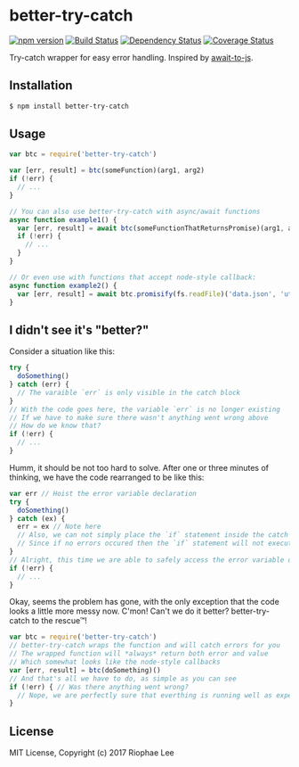 # better-try-catch

[![npm version](https://badge.fury.io/js/better-try-catch.svg)](https://badge.fury.io/js/better-try-catch) [![Build Status](https://travis-ci.org/riophae/better-try-catch.svg)](https://travis-ci.org/riophae/better-try-catch) [![Dependency Status](https://david-dm.org/riophae/better-try-catch.svg)](https://david-dm.org/riophae/better-try-catch) [![Coverage Status](https://codecov.io/gh/riophae/better-try-catch/branch/master/graph/badge.svg)](https://codecov.io/gh/riophae/better-try-catch)

Try-catch wrapper for easy error handling. Inspired by [await-to-js](https://github.com/scopsy/await-to-js).

## Installation

```bash
$ npm install better-try-catch
```

## Usage

```javascript
var btc = require('better-try-catch')

var [err, result] = btc(someFunction)(arg1, arg2)
if (!err) {
  // ...
}

// You can also use better-try-catch with async/await functions
async function example1() {
  var [err, result] = await btc(someFunctionThatReturnsPromise)(arg1, arg2)
  if (!err) {
    // ...
  }
}

// Or even use with functions that accept node-style callback:
async function example2() {
  var [err, result] = await btc.promisify(fs.readFile)('data.json', 'utf8')
}
```

## I didn't see it's "better?"

Consider a situation like this:

```javascript
try {
  doSomething()
} catch (err) {
  // The varaible `err` is only visible in the catch block
}
// With the code goes here, the variable `err` is no longer existing
// If we have to make sure there wasn't anything went wrong above
// How do we know that?
if (!err) {
  // ...
}
```

Humm, it should be not too hard to solve. After one or three minutes of thinking, we have the code rearranged to be like this:

```javascript
var err // Hoist the error variable declaration
try {
  doSomething()
} catch (ex) {
  err = ex // Note here
  // Also, we can not simply place the `if` statement inside the catch block
  // Since if no errors occured then the `if` statement will not execute at all
}
// Alright, this time we are able to safely access the error variable outside the try-catch block
if (!err) {
  // ...
}
```

Okay, seems the problem has gone, with the only exception that the code looks a little more messy now. C'mon! Can't we do it better? better-try-catch to the rescue™!

```javascript
var btc = require('better-try-catch')
// better-try-catch wraps the function and will catch errors for you
// The wrapped function will *always* return both error and value
// Which somewhat looks like the node-style callbacks
var [err, result] = btc(doSomething)()
// And that's all we have to do, as simple as you can see
if (!err) { // Was there anything went wrong?
  // Nope, we are perfectly sure that everthing is running well as expected! :D
}
```

## License

MIT License, Copyright (c) 2017 Riophae Lee
